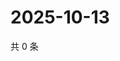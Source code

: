 # 2025-10-13

共 0 条

<!-- BEGIN ZHIHUVIDEO -->
<!-- 最后更新时间 Mon Oct 13 2025 02:14:19 GMT+0800 (China Standard Time) -->

<!-- END ZHIHUVIDEO -->
